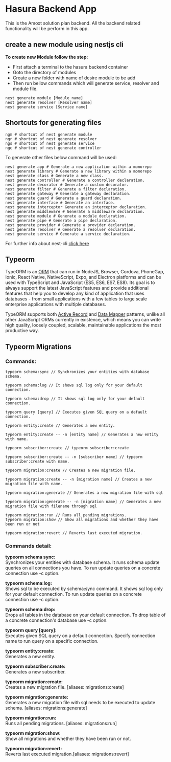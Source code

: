 # Hasura Backend App

This is the Amoxt solution plan backend. All the backend related functionality will be perform in this app.

## create a new module using nestjs cli

**To create new Module follow the step:**

- First attach a terminal to the hasura backend container
- Goto the directory of modules
- Create a new folder with name of desire module to be add
- Then run bellow commands which will generate service, resolver and module file.

```
nest generate module [Module name]
nest generate resolver [Resolver name]
nest generate service [Service name]
```

## Shortcuts for generating files

```
ngm # shortcut of nest generate module
ngr # shortcut of nest generate resolver
ngs # shortcut of nest generate service
ngc # shortcut of nest generate controller
```

To generate other files below command will be used:

```
nest generate app # Generate a new application within a monorepo
nest generate library # Generate a new library within a monorepo
nest generate class # Generate a new class.
nest generate controller # Generate a controller declaration.
nest generate decorator # Generate a custom decorator.
nest generate filter # Generate a filter declaration.
nest generate gateway # Generate a gateway declaration.
nest generate guard # Generate a guard declaration.
nest generate interface # Generate an interface.
nest generate interceptor Generate an interceptor declaration.
nest generate middleware # Generate a middleware declaration.
nest generate module # Generate a module declaration.
nest generate pipe # Generate a pipe declaration.
nest generate provider # Generate a provider declaration.
nest generate resolver # Generate a resolver declaration.
nest generate service # Generate a service declaration.
```

For further info about nest-cli [click here](https://docs.nestjs.com/cli/usages)

## Typeorm

TypeORM is an [ORM](https://en.wikipedia.org/wiki/Object%E2%80%93relational_mapping) that can run in NodeJS, Browser, Cordova, PhoneGap, Ionic, React Native, NativeScript, Expo, and Electron platforms and can be used with TypeScript and JavaScript (ES5, ES6, ES7, ES8). Its goal is to always support the latest JavaScript features and provide additional features that help you to develop any kind of application that uses databases - from small applications with a few tables to large scale enterprise applications with multiple databases.

TypeORM supports both [Active Record](https://typeorm.io/#/active-record-data-mapper/what-is-the-active-record-pattern) and [Data Mapper](https://typeorm.io/#/active-record-data-mapper/what-is-the-data-mapper-pattern) patterns, unlike all other JavaScript ORMs currently in existence, which means you can write high quality, loosely coupled, scalable, maintainable applications the most productive way.

## Typeorm Migrations

### Commands:

```
typeorm schema:sync // Synchronizes your entities with database schema.

typeorm schema:log // It shows sql log only for your default connection.

typeorm schema:drop // It shows sql log only for your default connection.

typeorm query [query] // Executes given SQL query on a default connection.

typeorm entity:create // Generates a new entity.

typeorm entity:create -- -n [entity name] // Generates a new entity with name.

typeorm subscriber:create // typeorm subscriber:create

typeorm subscriber:create -- -n [subscriber name] // typeorm subscriber:create with name.

typeorm migration:create // Creates a new migration file.

typeorm migration:create -- -n [migration name] // Creates a new migration file with name.

typeorm migration:generate // Generates a new migration file with sql

typeorm migration:generate -- -n [migration name] // Generates a new migration file with filename through sql

typeorm migration:run // Runs all pending migrations.
typeorm migration:show // Show all migrations and whether they have been run or not

typeorm migration:revert // Reverts last executed migration.
```

### Commands detail:

**typeorm schema sync:**  
Synchronizes your entities with database schema. It runs schema update queries on all connections you have. To run update queries on a concrete connection use -c option.

**typeorm schema:log:**  
 Shows sql to be executed by schema:sync command. It shows sql log only for your default connection. To run update queries on a concrete connection use -c option.

**typeorm schema:drop:**  
Drops all tables in the database on your default connection. To drop table of a concrete connection's database use -c option.

**typeorm query [query]:**  
Executes given SQL query on a default connection. Specify connection name to run query on a specific connection.

**typeorm entity:create:**  
Generates a new entity.

**typeorm subscriber:create:**  
Generates a new subscriber.

**typeorm migration:create:**  
Creates a new migration file. [aliases: migrations:create]

**typeorm migration:generate:**  
Generates a new migration file with sql needs to be executed to update schema. [aliases: migrations:generate]

**typeorm migration:run:**  
Runs all pending migrations. [aliases: migrations:run]

**typeorm migration:show:**  
Show all migrations and whether they have been run or not.

**typeorm migration:revert:**  
Reverts last executed migration.[aliases: migrations:revert]
